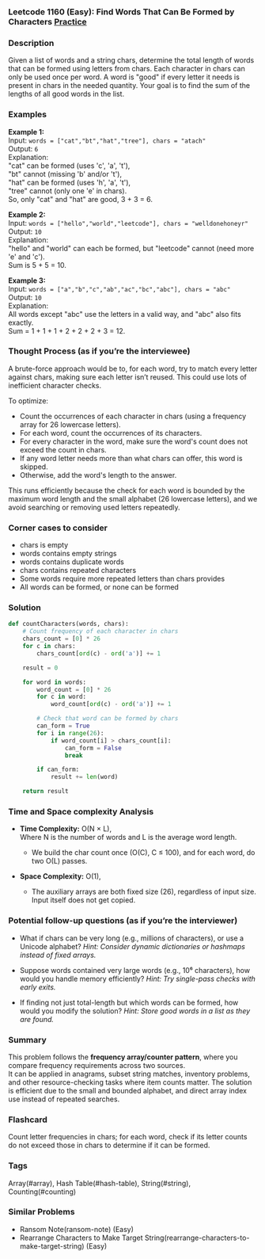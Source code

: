 ### Leetcode 1160 (Easy): Find Words That Can Be Formed by Characters [Practice](https://leetcode.com/problems/find-words-that-can-be-formed-by-characters)

### Description  
Given a list of words and a string chars, determine the total length of words that can be formed using letters from chars. Each character in chars can only be used once per word. A word is "good" if every letter it needs is present in chars in the needed quantity. Your goal is to find the sum of the lengths of all good words in the list.

### Examples  

**Example 1:**  
Input: `words = ["cat","bt","hat","tree"], chars = "atach"`  
Output: `6`  
Explanation:  
"cat" can be formed (uses 'c', 'a', 't'),  
"bt" cannot (missing 'b' and/or 't'),  
"hat" can be formed (uses 'h', 'a', 't'),  
"tree" cannot (only one 'e' in chars).  
So, only "cat" and "hat" are good, 3 + 3 = 6.

**Example 2:**  
Input: `words = ["hello","world","leetcode"], chars = "welldonehoneyr"`  
Output: `10`  
Explanation:  
"hello" and "world" can each be formed, but "leetcode" cannot (need more 'e' and 'c').  
Sum is 5 + 5 = 10.

**Example 3:**  
Input: `words = ["a","b","c","ab","ac","bc","abc"], chars = "abc"`  
Output: `10`  
Explanation:  
All words except "abc" use the letters in a valid way, and "abc" also fits exactly.  
Sum = 1 + 1 + 1 + 2 + 2 + 2 + 3 = 12.

### Thought Process (as if you’re the interviewee)  
A brute-force approach would be to, for each word, try to match every letter against chars, making sure each letter isn’t reused. This could use lots of inefficient character checks.

To optimize:
- Count the occurrences of each character in chars (using a frequency array for 26 lowercase letters).
- For each word, count the occurrences of its characters.
- For every character in the word, make sure the word's count does not exceed the count in chars.
- If any word letter needs more than what chars can offer, this word is skipped.
- Otherwise, add the word's length to the answer.

This runs efficiently because the check for each word is bounded by the maximum word length and the small alphabet (26 lowercase letters), and we avoid searching or removing used letters repeatedly.

### Corner cases to consider  
- chars is empty
- words contains empty strings
- words contains duplicate words
- chars contains repeated characters
- Some words require more repeated letters than chars provides
- All words can be formed, or none can be formed

### Solution

```python
def countCharacters(words, chars):
    # Count frequency of each character in chars
    chars_count = [0] * 26
    for c in chars:
        chars_count[ord(c) - ord('a')] += 1

    result = 0

    for word in words:
        word_count = [0] * 26
        for c in word:
            word_count[ord(c) - ord('a')] += 1

        # Check that word can be formed by chars
        can_form = True
        for i in range(26):
            if word_count[i] > chars_count[i]:
                can_form = False
                break

        if can_form:
            result += len(word)

    return result
```

### Time and Space complexity Analysis  

- **Time Complexity:** O(N × L),  
  Where N is the number of words and L is the average word length.  
  - We build the char count once (O(C), C ≤ 100), and for each word, do two O(L) passes.

- **Space Complexity:** O(1),  
  - The auxiliary arrays are both fixed size (26), regardless of input size. Input itself does not get copied.

### Potential follow-up questions (as if you’re the interviewer)  

- What if chars can be very long (e.g., millions of characters), or use a Unicode alphabet?
  *Hint: Consider dynamic dictionaries or hashmaps instead of fixed arrays.*

- Suppose words contained very large words (e.g., 10⁶ characters), how would you handle memory efficiently?
  *Hint: Try single-pass checks with early exits.*

- If finding not just total-length but which words can be formed, how would you modify the solution?
  *Hint: Store good words in a list as they are found.*

### Summary
This problem follows the **frequency array/counter pattern**, where you compare frequency requirements across two sources.  
It can be applied in anagrams, subset string matches, inventory problems, and other resource-checking tasks where item counts matter. The solution is efficient due to the small and bounded alphabet, and direct array index use instead of repeated searches.


### Flashcard
Count letter frequencies in chars; for each word, check if its letter counts do not exceed those in chars to determine if it can be formed.

### Tags
Array(#array), Hash Table(#hash-table), String(#string), Counting(#counting)

### Similar Problems
- Ransom Note(ransom-note) (Easy)
- Rearrange Characters to Make Target String(rearrange-characters-to-make-target-string) (Easy)